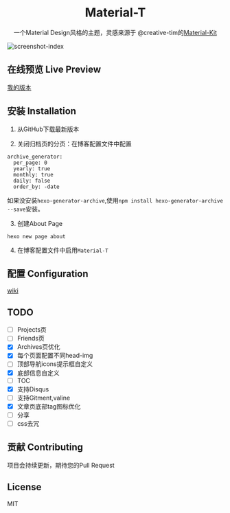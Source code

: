 <h1 align="center">Material-T</h1>

<p align="center">一个Material Design风格的主题，灵感来源于 @creative-tim的<a href="https://github.com/creativetimofficial/material-kit">Material-Kit</a></p>

![screenshot-index](https://github.com/invom/Material-T/raw/master/screenshot-index.png)


## 在线预览 Live Preview

[我的版本](https://invom.github.io/Material-T/)

## 安装 Installation
1. 从GitHub下载最新版本

2. 关闭归档页的分页：在博客配置文件中配置
```
archive_generator:
  per_page: 0  
  yearly: true
  monthly: true
  daily: false
  order_by: -date
```
如果没安装`hexo-generator-archive`,使用`npm install hexo-generator-archive --save`安装。

3. 创建About Page
```
hexo new page about
```

4. 在博客配置文件中启用`Material-T`




## 配置 Configuration

[wiki](https://github.com/invom/Material-T/wiki)



## TODO

- [ ] Projects页
- [ ] Friends页
- [x] Archives页优化
- [x] 每个页面配置不同head-img 
- [ ] 顶部导航icons提示框自定义
- [x] 底部信息自定义
- [ ] TOC
- [x] 支持Disqus
- [ ] 支持Gitment,valine
- [x] 文章页底部tag图标优化
- [ ] 分享
- [ ] css去冗

## 贡献 Contributing

项目会持续更新，期待您的Pull Request


## License

MIT
